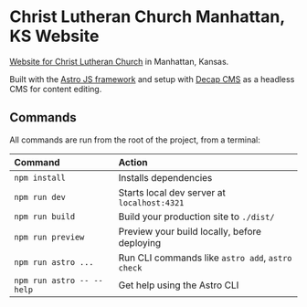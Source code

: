 # Christ Lutheran Church Manhattan, KS Website

[Website for Christ Lutheran Church](https://www.christlutheranmanhattan.org) in Manhattan, Kansas.

Built with the [Astro JS framework](https://astro.build/) and setup with [Decap CMS](https://decapcms.org/) as a headless CMS for content editing.

## Commands

All commands are run from the root of the project, from a terminal:

| Command                   | Action                                           |
| :------------------------ | :----------------------------------------------- |
| `npm install`             | Installs dependencies                            |
| `npm run dev`             | Starts local dev server at `localhost:4321`      |
| `npm run build`           | Build your production site to `./dist/`          |
| `npm run preview`         | Preview your build locally, before deploying     |
| `npm run astro ...`       | Run CLI commands like `astro add`, `astro check` |
| `npm run astro -- --help` | Get help using the Astro CLI                     |